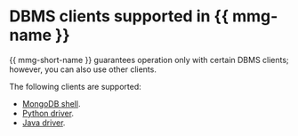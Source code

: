 # DBMS clients supported in {{ mmg-name }}

{{ mmg-short-name }} guarantees operation only with certain DBMS clients; however, you can also use other clients.

The following clients are supported:

- [MongoDB shell](https://www.mongodb.com/products/shell).
- [Python driver](https://docs.mongodb.com/ecosystem/drivers/python/).
- [Java driver](http://mongodb.github.io/mongo-java-driver/).
